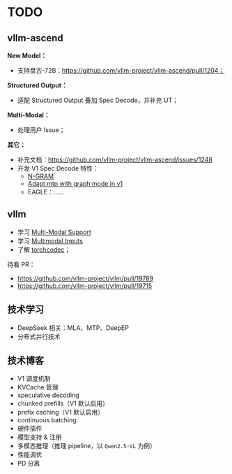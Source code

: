 # TODO

## vllm-ascend

**New Model：**

- 支持盘古-72B：https://github.com/vllm-project/vllm-ascend/pull/1204；

**Structured Output：**

- 适配 Structured Output 叠加 Spec Decode，并补充 UT；

**Multi-Modal：**

- 处理用户 Issue；

**其它：**

- 补充文档：https://github.com/vllm-project/vllm-ascend/issues/1248
- 开发 V1 Spec Decode 特性：
  - [N-GRAM](https://github.com/vllm-project/vllm-ascend/pull/874/files)
  - [Adapt mtp with graph mode in v1](https://github.com/vllm-project/vllm-ascend/pull/1023)
  - EAGLE：……

## vllm

- 学习 [Multi-Modal Support](https://docs.vllm.ai/en/latest/contributing/model/multimodal.html)
- 学习 [Multimodal Inputs](https://docs.vllm.ai/en/stable/features/multimodal_inputs.html)
- 了解 [torchcodec](https://github.com/pytorch/torchcodec)；

待看 PR：

- https://github.com/vllm-project/vllm/pull/19789
- https://github.com/vllm-project/vllm/pull/19715

## 技术学习

- DeepSeek 相关：MLA、MTP、DeepEP
- 分布式并行技术

## 技术博客

- V1 调度机制
- KVCache 管理
- speculative decoding
- chunked prefills（V1 默认启用）
- prefix caching（V1 默认启用）
- continuous batching
- 硬件插件
- 模型支持 & 注册
- 多模态推理（推理 pipeline，以 `Qwen2.5-VL` 为例）
- 性能调优
- PD 分离
